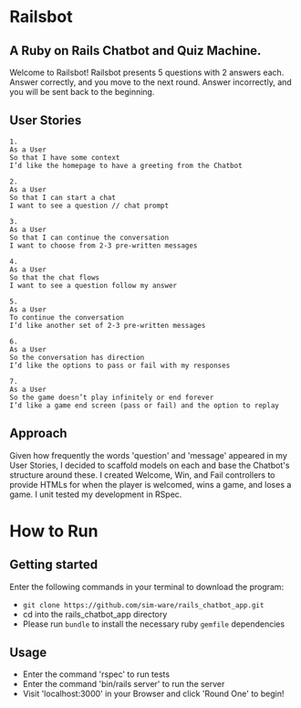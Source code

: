 # Railsbot

## A Ruby on Rails Chatbot and Quiz Machine.

Welcome to Railsbot! Railsbot presents 5 questions with 2 answers each. Answer correctly, and you move to the next round. Answer incorrectly, and you will be sent back to the beginning.

## User Stories
```
1.
As a User
So that I have some context
I’d like the homepage to have a greeting from the Chatbot

2.
As a User
So that I can start a chat
I want to see a question // chat prompt

3.
As a User
So that I can continue the conversation
I want to choose from 2-3 pre-written messages

4.
As a User
So that the chat flows
I want to see a question follow my answer

5.
As a User
To continue the conversation
I’d like another set of 2-3 pre-written messages

6.
As a User
So the conversation has direction
I’d like the options to pass or fail with my responses

7.
As a User
So the game doesn’t play infinitely or end forever
I’d like a game end screen (pass or fail) and the option to replay
```

## Approach

Given how frequently the words 'question' and 'message' appeared in my User Stories, I decided to scaffold models on each and base the Chatbot's structure around these. I created Welcome, Win, and Fail controllers to provide HTMLs for when the player is welcomed, wins a game, and loses a game. I unit tested my development in RSpec.

# How to Run
## Getting started
Enter the following commands in your terminal to download the program:
- `git clone https://github.com/sim-ware/rails_chatbot_app.git`
- cd into the rails_chatbot_app directory
- Please run `bundle` to install the necessary ruby `gemfile` dependencies

## Usage
- Enter the command 'rspec' to run tests
- Enter the command 'bin/rails server' to run the server
- Visit 'localhost:3000' in your Browser and click 'Round One' to begin!
